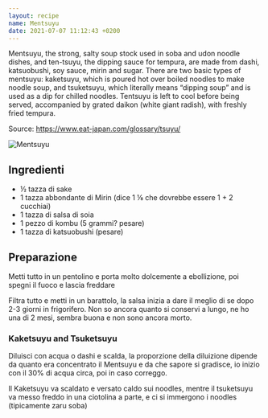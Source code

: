 ```yaml
---
layout: recipe
name: Mentsuyu
date: 2021-07-07 11:12:43 +0200
---
```


Mentsuyu, the strong, salty soup stock used in soba and udon noodle dishes, and ten-tsuyu, the dipping sauce for tempura, are made from dashi, katsuobushi, soy sauce, mirin and sugar. There are two basic types of mentsuyu: kaketsuyu, which is poured hot over boiled noodles to make noodle soup, and tsuketsuyu, which literally means “dipping soup” and is used as a dip for chilled noodles. Tentsuyu is left to cool before being served, accompanied by grated daikon (white giant radish), with freshly fried tempura.

Source: https://www.eat-japan.com/glossary/tsuyu/

![Mentsuyu](/JapaneseCookbook/assets/images/mentsuyu.jpg)

## Ingredienti

- ½ tazza di sake
- 1 tazza abbondante di Mirin (dice 1 ⅛ che dovrebbe essere 1 + 2 cucchiai)
- 1 tazza di salsa di soia
- 1 pezzo di kombu (5 grammi? pesare)
- 1 tazza di katsuobushi (pesare)

## Preparazione

Metti tutto in un pentolino e porta molto dolcemente a ebollizione, poi spegni il fuoco e lascia freddare

Filtra tutto e metti in un barattolo, la salsa inizia a dare il meglio di se dopo 2-3 giorni in frigorifero. Non so ancora quanto si conservi a lungo, ne ho una di 2 mesi, sembra buona e non sono ancora morto.

### Kaketsuyu and Tsuketsuyu

Diluisci con acqua o dashi e scalda, la proporzione della diluizione dipende da quanto era concentrato il Mentsuyu e da che sapore si gradisce, io inizio con il 30% di acqua circa, poi in caso correggo.

Il Kaketsuyu va scaldato e versato caldo sui noodles, mentre il tsuketsuyu va messo freddo in una ciotolina a parte, e ci si immergono i noodles (tipicamente zaru soba)
